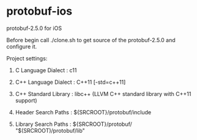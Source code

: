 protobuf-ios
============

protobuf-2.5.0 for iOS

Before begin call ./clone.sh to get source of the protobuf-2.5.0 and configure it.

Project settings:

1) C Language Dialect : c11

2) C++ Language Dialect : C++11 [-std=c++11]

3) C++ Standard Library : libc++ (LLVM C++ standard library with C++11 support)

4) Header Search Paths : ${SRCROOT}/protobuf/include

5) Library Search Paths : ${SRCROOT}/protobuf/ "$(SRCROOT)/protobuf/lib"
